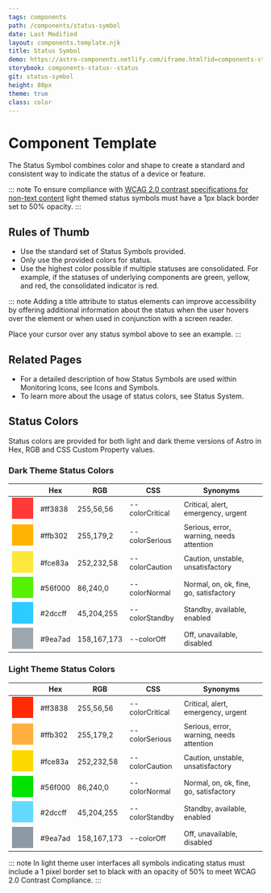 ```yaml
---
tags: components
path: /components/status-symbol
date: Last Modified
layout: components.template.njk
title: Status Symbol
demo: https://astro-components.netlify.com/iframe.html?id=components-status--status
storybook: components-status--status
git: status-symbol
height: 80px
theme: true
class: color
---
```


# Component Template

The Status Symbol combines color and shape to create a standard and consistent way to indicate the status of a device or feature.

::: note
To ensure compliance with [WCAG 2.0 contrast specifications for non-text content](https://www.w3.org/WAI/standards-guidelines/wcag/new-in-21/#1411-non-text-contrast-aa) light themed status symbols must have a 1px black border set to 50% opacity.
:::

## Rules of Thumb

- Use the standard set of Status Symbols provided.
- Only use the provided colors for status.
- Use the highest color possible if multiple statuses are consolidated. For example, if the statuses of underlying components are green, yellow, and red, the consolidated indicator is red.

::: note
Adding a title attribute to status elements can improve accessibility by offering additional information about the status when the user hovers over the element or when used in conjunction with a screen reader.

Place your cursor over any status symbol above to see an example.
:::

## Related Pages

- For a detailed description of how Status Symbols are used within Monitoring Icons, see Icons and Symbols.
- To learn more about the usage of status colors, see Status System.

## Status Colors

Status colors are provided for both light and dark theme versions of Astro in Hex, RGB and CSS Custom Property values.

### Dark Theme Status Colors

|                                                              | Hex     | RGB         | CSS             | Synonyms                                 |
| ------------------------------------------------------------ | ------- | ----------- | --------------- | ---------------------------------------- |
| ![Status Color: Critical ](/img/swatches/critical__dark.svg) | #ff3838 | 255,56,56   | --colorCritical | Critical, alert, emergency, urgent       |
| ![Status Color: Serious ](/img/swatches/serious__dark.svg)   | #ffb302 | 255,179,2   | --colorSerious  | Serious, error, warning, needs attention |
| ![Status Color: Caution ](/img/swatches/caution__dark.svg)   | #fce83a | 252,232,58  | --colorCaution  | Caution, unstable, unsatisfactory        |
| ![Status Color: Normal ](/img/swatches/normal__dark.svg)     | #56f000 | 86,240,0    | --colorNormal   | Normal, on, ok, fine, go, satisfactory   |
| ![Status Color: Standby ](/img/swatches/standby__dark.svg)   | #2dccff | 45,204,255  | --colorStandby  | Standby, available, enabled              |
| ![Status Color: Off ](/img/swatches/off__dark.svg)           | #9ea7ad | 158,167,173 | --colorOff      | Off, unavailable, disabled               |

### Light Theme Status Colors

|                                                               | Hex     | RGB         | CSS             | Synonyms                                 |
| ------------------------------------------------------------- | ------- | ----------- | --------------- | ---------------------------------------- |
| ![Status Color: Critical ](/img/swatches/critical__light.svg) | #ff3838 | 255,56,56   | --colorCritical | Critical, alert, emergency, urgent       |
| ![Status Color: Serious ](/img/swatches/serious__light.svg)   | #ffb302 | 255,179,2   | --colorSerious  | Serious, error, warning, needs attention |
| ![Status Color: Caution ](/img/swatches/caution__light.svg)   | #fce83a | 252,232,58  | --colorCaution  | Caution, unstable, unsatisfactory        |
| ![Status Color: Normal ](/img/swatches/normal__light.svg)     | #56f000 | 86,240,0    | --colorNormal   | Normal, on, ok, fine, go, satisfactory   |
| ![Status Color: Standby ](/img/swatches/standby__light.svg)   | #2dccff | 45,204,255  | --colorStandby  | Standby, available, enabled              |
| ![Status Color: Off ](/img/swatches/off__light.svg)           | #9ea7ad | 158,167,173 | --colorOff      | Off, unavailable, disabled               |

::: note
In light theme user interfaces all symbols indicating status must include a 1 pixel border set to black with an opacity of 50% to meet WCAG 2.0 Contrast Compliance.
:::
